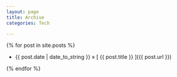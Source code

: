 ```yaml
---
layout: page
title: Archive
categories: Tech

---
```





{% for post in site.posts %}
  * {{ post.date | date_to_string }} &raquo; [ {{ post.title }} ]({{ post.url }})

{% endfor %}

